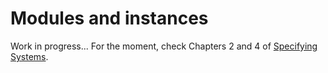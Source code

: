 # Modules and instances

Work in progress... For the moment, check Chapters 2 and 4 of [Specifying
Systems].

[Specifying Systems]: http://lamport.azurewebsites.net/tla/book.html?back-link=user-operators.html

